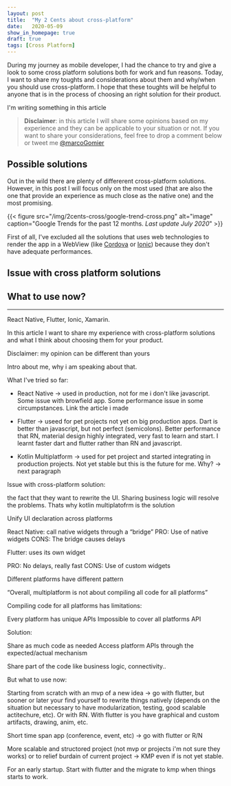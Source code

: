 ```yaml
---
layout: post
title:  "My 2 Cents about cross-platform"
date:   2020-05-09
show_in_homepage: true
draft: true
tags: [Cross Platform]
---
```


During my journey as mobile developer, I had the chance to try and give a look to some cross platform solutions both for work and fun reasons. Today, I want to share my toughts and considerations about them and why/when you should use cross-platform. I hope that these toughts will be helpful to anyone that is in the process of choosing an right solution for their product.

I'm writing something in this article

> **Disclaimer**: in this article I will share some opinions based on my experience and they can be applicable to your situation or not.  If you want to share your considerations, feel free to drop a comment below or tweet me [@marcoGomier](https://twitter.com/marcoGomier)

## Possible solutions

Out in the wild there are plenty of differerent cross-platform solutions. However, in this post I will focus only on the most used (that are also the one that provide an experience as much close as the native one) and the most promising. 

{{< figure src="/img/2cents-cross/google-trend-cross.png" alt="image" caption="Google Trends for the past 12 months. *Last update July 2020*" >}}

First of all, I've excluded all the solutions that uses web technologies to render the app in a WebView (like [Cordova](https://cordova.apache.org/) or [Ionic](https://ionicframework.com/)) because they don't have adequate performances. 


## Issue with cross platform solutions

## What to use now? 

---

React Native, Flutter, Ionic, Xamarin.


In this article I want to share my experience with cross-platform solutions and what I think about choosing them for your product. 

Disclaimer: my opinion can be different than yours  

Intro about me, why i am speaking about that.

What I've tried so far:

- React Native -> used in production, not for me i don't like javascript. Some issue with browfield app. Some performance issue in some circumpstances. Link the article i made

- Flutter -> useed for pet projects not yet on big production apps. Dart is better than javascript, but not perfect (semicolons). Better performance that RN, material design highly integrated, very fast to learn and start. I learnt faster dart and flutter rather than RN and javascript. 

- Kotlin Multiplatform -> used for pet project and started integrating in production projects. Not yet stable but this is the future for me. Why? -> next paragraph


Issue with cross-platform solution:

the fact that they want to rewrite the UI. Sharing business logic will resolve the problems. Thats why kotlin multiplatofrm is the solution

Unify UI declaration across platforms  

React Native: call native widgets through a “bridge”
PRO: Use of native widgets
CONS: The bridge causes delays  

Flutter: uses its own widget

PRO: No delays, really fast
CONS: Use of custom widgets 

Different platforms have different pattern 

“Overall, multiplatform is not about compiling all code for all platforms”

Compiling code for all platforms has limitations:

Every platform has unique APIs
Impossible to cover all platforms API

Solution:

Share as much code as needed
Access platform APIs through the expected/actual mechanism

Share part of the code like business logic, connectivity..


But what to use now:

Starting from scratch with an mvp of a new idea -> go with flutter, but sooner or later your find yourself to rewrite things natively (depends on the situation but necessary to have modularization, testing, good scalable actitechure, etc). Or with RN. With flutter is you have graphical and custom artifacts, drawing, anim, etc. 

Short time span app (conference, event, etc) -> go with flutter or R/N

More scalable and structored project (not mvp or projects i'm not sure they works) or to relief burdain of current project -> KMP even if is not yet stable.

For an early startup. Start with flutter and the migrate to kmp when things starts to work.









